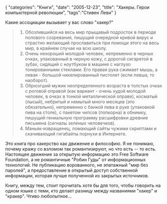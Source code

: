 {
"categories": "Книги",
"date": "2005-12-23",
"title": "Хакеры. Герои компьютерной революции",
"tags":"Стивен Леви"
}

Какие ассоциации вызывает у вас слово "хакер?"

> 1. Обозлившийся на весь мир прыщавый подросток в периоде полового созревания, пишущий очередной кривой вирус и страстно желающий прославиться при помощи этого на весь мир, в крайнем случае на всю школу.
> 2. Очень нехороший молодой человек, непременно в черных очках, упакованный в черную кожу, с дорогой сигаретой в зубах, сидящий с ноутбуком в машине с наглухо тонированными стеклами. Его правая рука сжимает мышь, а левая - большой никелированный пистолет (если левша, то наоборот).
> 3. Обрюзгший мужик неопределенного возраста в толстых очках с роговой оправой (как вариант - очень худой молодой человек, в очках в тонкой металлической оправе), косматый (лысый), небритый и немытый много месяцев (это обязательно), непременно с банкой пива в руке (упаковкой пива на столе), с пакетом чипсов (попкорна) в обнимку, пишущий гениальную программу расшифровки древние письмена (сигналы зеленых человечков).
> 4. Маньяк-извращенец, ломающий сайты чужими скриптами и скачивающий гигабайты порнухи в Интернете.

Это книга про хакерство как движение и философию. Я не понимаю, почему кражу со взломом так романтизируют, но что есть -- то есть. Настоящее движение за открытую информацию это Free Software Foundation, а не романтичные "Робин Гуды" от информационных технологий. Не публикацию ворованного, не эпатажный "мир без паролей", а предоставление в открытый доступ собственной информации, которая лучше полученной из закрытых источников.

Книгу, между тем, стоит прочитать хотя бы для того, чтобы говорить на одном языке с теми, кто делает разницу между названиями "хакер" и "кракер". Чтиво любопытное...
